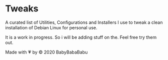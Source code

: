 # Tweaks
A curated list of Utilities, Configurations and Installers I use to tweak a clean installation of Debian Linux for personal use. 

It is a work in progress. So i will be adding stuff on the. Feel free try them out.

Made with :heartpulse: by &copy; 2020 BabyBabaBabu